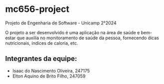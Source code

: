 # mc656-project
Projeto de Engenharia de Software - Unicamp 2°2024

O projeto a ser desenvolvido é uma aplicação na área de saúde e bem-estar que auxilia no monitoramento de saúde da pessoa, fornecendo dicas nutricionais, índices de caloria, etc.

## Integrantes da equipe:

* Isaac do Nascimento Oliveira, 247175
* Elton Aquino de Brito Filho, 247059